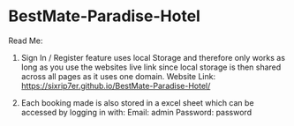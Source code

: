 # BestMate-Paradise-Hotel
Read Me:

1. Sign In / Register feature uses local Storage and therefore only works as long as you use the websites live link since local storage is then shared across all pages as it uses one domain.
Website Link: https://sixrip7er.github.io/BestMate-Paradise-Hotel/

2. Each booking made is also stored in a excel sheet which can be accessed by logging in with:
Email: admin
Password: password

